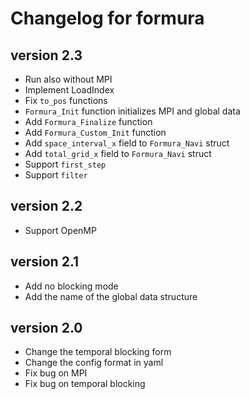 # Changelog for formura
## version 2.3

- Run also without MPI
- Implement LoadIndex
- Fix `to_pos` functions
- `Formura_Init` function initializes MPI and global data
- Add `Formura_Finalize` function
- Add `Formura_Custom_Init` function
- Add `space_interval_x` field to `Formura_Navi` struct
- Add `total_grid_x` field to `Formura_Navi` struct
- Support `first_step`
- Support `filter`

## version 2.2

- Support OpenMP

## version 2.1

- Add no blocking mode
- Add the name of the global data structure

## version 2.0

- Change the temporal blocking form
- Change the config format in yaml
- Fix bug on MPI
- Fix bug on temporal blocking

